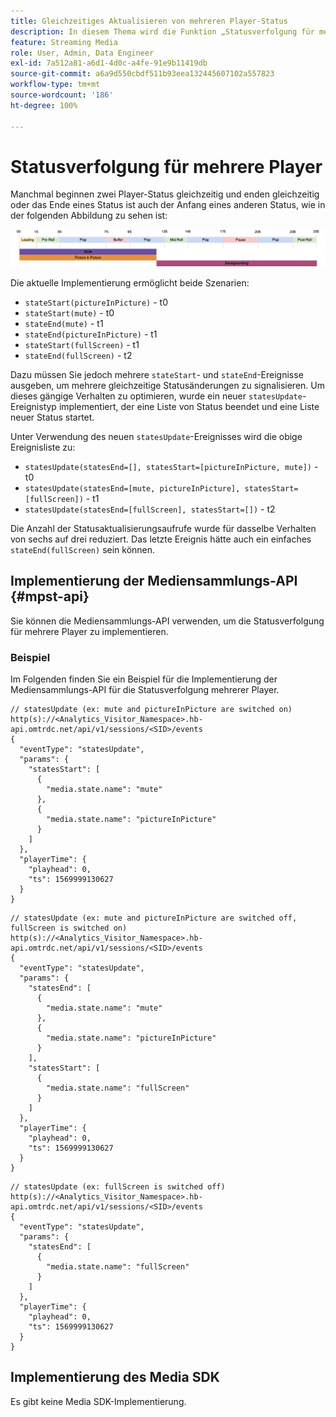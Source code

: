```yaml
---
title: Gleichzeitiges Aktualisieren von mehreren Player-Status
description: In diesem Thema wird die Funktion „Statusverfolgung für mehrere Player“ beschrieben.
feature: Streaming Media
role: User, Admin, Data Engineer
exl-id: 7a512a81-a6d1-4d0c-a4fe-91e9b11419db
source-git-commit: a6a9d550cbdf511b93eea132445607102a557823
workflow-type: tm+mt
source-wordcount: '186'
ht-degree: 100%

---
```


# Statusverfolgung für mehrere Player

Manchmal beginnen zwei Player-Status gleichzeitig und enden gleichzeitig oder das Ende eines Status ist auch der Anfang eines anderen Status, wie in der folgenden Abbildung zu sehen ist:

![Status von mehreren Playern](assets/multiple-player-states.png)

Die aktuelle Implementierung ermöglicht beide Szenarien:
- `stateStart(pictureInPicture)` - t0
- `stateStart(mute)` - t0
- `stateEnd(mute)` - t1
- `stateEnd(pictureInPicture)` - t1
- `stateStart(fullScreen)` - t1
- `stateEnd(fullScreen)` - t2

Dazu müssen Sie jedoch mehrere `stateStart`- und `stateEnd`-Ereignisse ausgeben, um mehrere gleichzeitige Statusänderungen zu signalisieren. Um
dieses gängige Verhalten zu optimieren, wurde ein neuer `statesUpdate`-Ereignistyp implementiert, der eine Liste von Status beendet 
und eine Liste neuer Status startet.

Unter Verwendung des neuen `statesUpdate`-Ereignisses wird die obige Ereignisliste zu:
- `statesUpdate(statesEnd=[], statesStart=[pictureInPicture, mute])` - t0
- `statesUpdate(statesEnd=[mute, pictureInPicture], statesStart=[fullScreen])` - t1
- `statesUpdate(statesEnd=[fullScreen], statesStart=[])` - t2

Die Anzahl der Statusaktualisierungsaufrufe wurde für dasselbe Verhalten von sechs auf drei reduziert. Das letzte Ereignis 
hätte auch ein einfaches `stateEnd(fullScreen)` sein können.

## Implementierung der Mediensammlungs-API {#mpst-api}

Sie können die Mediensammlungs-API verwenden, um die Statusverfolgung für mehrere Player zu implementieren.

### Beispiel

Im Folgenden finden Sie ein Beispiel für die Implementierung der Mediensammlungs-API für die Statusverfolgung mehrerer Player.

```
// statesUpdate (ex: mute and pictureInPicture are switched on)
http(s)://<Analytics_Visitor_Namespace>.hb-api.omtrdc.net/api/v1/sessions/<SID>/events
{
  "eventType": "statesUpdate",
  "params": {
    "statesStart": [
      {
        "media.state.name": "mute"
      },
      {
        "media.state.name": "pictureInPicture"
      }
    ]
  },
  "playerTime": {
    "playhead": 0,
    "ts": 1569999130627
  }
}
```

```
// statesUpdate (ex: mute and pictureInPicture are switched off, fullScreen is switched on)
http(s)://<Analytics_Visitor_Namespace>.hb-api.omtrdc.net/api/v1/sessions/<SID>/events
{
  "eventType": "statesUpdate",
  "params": {
    "statesEnd": [
      {
        "media.state.name": "mute"
      },
      {
        "media.state.name": "pictureInPicture"
      }
    ],
    "statesStart": [
      {
        "media.state.name": "fullScreen"
      }
    ]
  },
  "playerTime": {
    "playhead": 0,
    "ts": 1569999130627
  }
}
```

```
// statesUpdate (ex: fullScreen is switched off)
http(s)://<Analytics_Visitor_Namespace>.hb-api.omtrdc.net/api/v1/sessions/<SID>/events
{
  "eventType": "statesUpdate",
  "params": {
    "statesEnd": [
      {
        "media.state.name": "fullScreen"
      }
    ]
  },
  "playerTime": {
    "playhead": 0,
    "ts": 1569999130627
  }
}
```

## Implementierung des Media SDK

Es gibt keine Media SDK-Implementierung.
